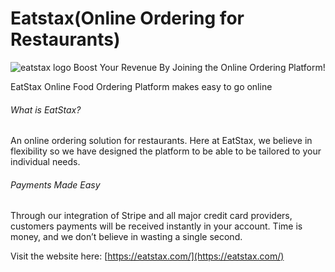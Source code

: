 # **Eatstax(Online Ordering for Restaurants)**

![eatstax logo](/img/products/eatstax.png)
Boost Your Revenue By Joining the Online Ordering Platform!

EatStax Online Food Ordering Platform makes easy to go online

###### What is EatStax?

An online ordering solution for restaurants. Here at EatStax, we believe in flexibility so we have designed the platform to be able to be tailored to your individual needs.

###### Payments Made Easy

Through our integration of Stripe and all major credit card providers, customers payments will be received instantly in your account. Time is money, and we don’t believe in wasting a single second.

Visit the website here: [https://eatstax.com/](https://eatstax.com/)
